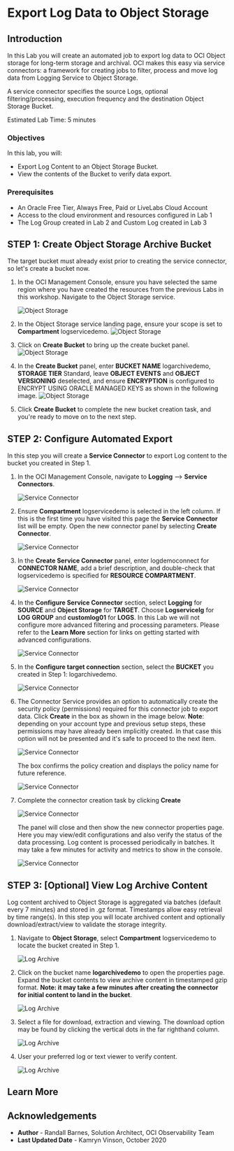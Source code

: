 # Export Log Data to Object Storage

## Introduction

In this Lab you will create an automated job to export log data to OCI Object storage for long-term storage and archival.  OCI makes this easy via service connectors: a framework for creating jobs to filter, process and move log data from Logging Service to Object Storage.

A service connector specifies the source Logs, optional filtering/processing, execution frequency and the destination Object Storage Bucket.  

Estimated Lab Time: 5 minutes


### Objectives

In this lab, you will:
* Export Log Content to an Object Storage Bucket.
* View the contents of the Bucket to verify data export.

### Prerequisites

* An Oracle Free Tier, Always Free, Paid or LiveLabs Cloud Account
* Access to the cloud environment and resources configured in Lab 1
* The Log Group created in Lab 2 and Custom Log created in Lab 3

## **STEP 1**: Create Object Storage Archive Bucket

The target bucket must already exist prior to creating the service connector, so let's create a bucket now.

1.  In the OCI Management Console, ensure you have selected the same region where you have created the resources from the previous Labs in this workshop.  Navigate to the Object Storage service.

    ![Object Storage](images/object-storage.png)

2.  In the Object Storage service landing page, ensure your scope is set to **Compartment** logservicedemo.
    ![Object Storage](images/scope-compartment.png)

3.  Click on **Create Bucket** to bring up the create bucket panel.
    ![Object Storage](images/create-bucket.png)

4.  In the **Create Bucket** panel, enter **BUCKET NAME** logarchivedemo, **STORAGE TIER** Standard, leave **OBJECT EVENTS** and **OBJECT VERSIONING** deselected, and ensure **ENCRYPTION** is configured to ENCRYPT USING ORACLE MANAGED KEYS as shown in the following image.
    ![Object Storage](images/create-bucket-wizard.png)

5.  Click **Create Bucket** to complete the new bucket creation task, and you're ready to move on to the next step.

## **STEP 2:** Configure Automated Export

In this step you will create a **Service Connector** to export Log content to the bucket you created in Step 1.

1. In the OCI Management Console, navigate to **Logging** --> **Service Connectors**.

    ![Service Connector](images/service-connector.png)

   
2. Ensure **Compartment** logservicedemo is selected in the left column.  If this is the first time you have visited this page the **Service Connector** list will be empty.  Open the new connector panel by selecting **Create Connector**.
    
    ![Service Connector](images/create-service-connector.png)

3. In the **Create Service Connector** panel, enter logdemoconnect for **CONNECTOR NAME**, add a brief description, and double-check that logservicedemo is specified for **RESOURCE COMPARTMENT**.
    
    ![Service Connector](images/create-service-connector-1.png)

4. In the **Configure Service Connector** section, select **Logging** for **SOURCE** and **Object Storage** for **TARGET**.  Choose **Logservicelg** for **LOG GROUP**  and **customlog01** for **LOGS**.  In this Lab we will not configure more advanced filtering and processing parameters.  Please refer to the **Learn More** section for links on getting started with advanced configurations.
    
    ![Service Connector](images/create-service-connector-2.png)

5. In the **Configure target connection** section, select the **BUCKET** you created in Step 1: logarchivedemo.    
    
    ![Service Connector](images/create-service-connector-3.png)

6. The Connector Service provides an option to automatically create the security policy (permissions) required for this connector job to export data.  Click **Create** in the box as shown in the image below.  **Note**: depending on your account type and previous setup steps, these permissions may have already been implicitly created.  In that case this option will not be presented and it's safe to proceed to the next item.
    
    ![Service Connector](images/create-service-connector-4.png)

   The box confirms the policy creation and displays the policy name for future reference.
    
    ![Service Connector](images/create-service-connector-5.png)

7. Complete the connector creation task by clicking **Create**

    ![Service Connector](images/create-service-connector-6.png)

   The panel will close and then show the new connector properties page.  Here you may view/edit configurations and also verify the status of the data processing.  Log content is processed periodically in batches.  It may take a few minutes for activity and metrics to show in the console.

    ![Service Connector](images/create-service-connector-7.png)

   
## **STEP 3:** [Optional] View Log Archive Content

Log content archived to Object Storage is aggregated via batches (default every 7 minutes) and stored in .gz format. Timestamps allow easy retrieval by time range(s).  In this step you will locate archived content and optionally download/extract/view to validate the storage integrity.

1. Navigate to **Object Storage**, select **Compartment** logservicedemo to locate the bucket created in Step 1.

    ![Log Archive](images/bucket.png)

2. Click on the bucket name **logarchivedemo** to open the properties page.  Expand the bucket contents to view archive content in timestamped gzip format.  **Note: it may take a few minutes after creating the connector for initial content to land in the bucket**. 

    ![Log Archive](images/log-archive.png)


3. Select a file for download, extraction and viewing. The download option may be found by clicking the vertical dots in the far righthand column.  

    ![Log Archive](images/log-archive-download.png)

4. User your preferred log or text viewer to verify content.

    ![Log Archive](images/log-viewer.png)

## Learn More


## Acknowledgements
* **Author** - Randall Barnes, Solution Architect, OCI Observability Team
* **Last Updated Date** - Kamryn Vinson, October 2020



